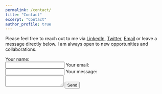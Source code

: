 ```yaml
---
permalink: /contact/
title: "Contact"
excerpt: "Contact"
author_profile: true
---
```


Please feel free to reach out to me via [LinkedIn](https://www.linkedin.com/in/xiaoyang-wang-764780173/), [Twitter](https://twitter.com/SynchronizedAbe), [Email](mailto:xiw137@pitt.edu) or leave a message directly below. I am always open to new opportunities and collaborations.

<form name="contact" method="POST" data-netlify="true">
  <label>Your name:<br>
    <input type="text" name="name" required>
  </label>
  <label>Your email:<br>
    <input type="email" name="email" required>
  </label>
  <label>Your message:<br>
    <textarea name="message" required></textarea>
  </label>
  <button type="submit">Send</button>
</form>

